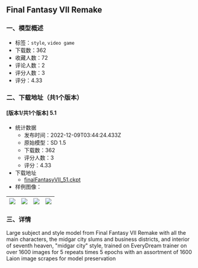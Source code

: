 ## Final Fantasy VII Remake
### 一、模型概述

- 标签：`style`, `video game`
- 下载数：362
- 收藏人数：72
- 评论人数：2
- 评分人数：3
- 评分：4.33

### 二、下载地址（共1个版本）

#### [版本1/共1个版本] 5.1

- 统计数据
  - 发布时间：2022-12-09T03:44:24.433Z
  - 原始模型：SD 1.5
  - 下载数：362
  - 评分人数：3
  - 评分：4.33
- 下载地址
  - [finalFantasyVII_51.ckpt](https://civitai.com/api/download/models/1327)
- 样例图像：

| <img src="https://image.civitai.com/xG1nkqKTMzGDvpLrqFT7WA/772bc8f4-031d-4a2b-6927-e38086055500/width=450/11000.jpeg" /> | <img src="https://image.civitai.com/xG1nkqKTMzGDvpLrqFT7WA/c32f37be-4f5b-4adf-3f8f-34ab431d8600/width=450/11013.jpeg" /> | <img src="https://image.civitai.com/xG1nkqKTMzGDvpLrqFT7WA/a946fb52-5806-42bc-e525-639a2914b900/width=450/11012.jpeg" /> | <img src="https://image.civitai.com/xG1nkqKTMzGDvpLrqFT7WA/0c4cfb88-154f-4801-4cfe-46fb8e457e00/width=450/11011.jpeg" /> |
| ---- | ---- | ---- | ---- |


### 三、详情
<p>Large subject and style model from Final Fantasy VII Remake with all the main characters, the midgar city slums and business districts, and interior of seventh heaven, "midgar city" style, trained on EveryDream trainer on over 1600 images for 5 repeats times 5 epochs with an assortment of 1600 Laion image scrapes for model preservation</p>